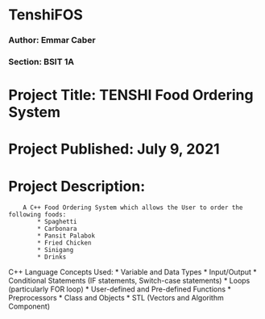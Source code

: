 # TenshiFOS

### Author: Emmar Caber
### Section: BSIT 1A
	
# Project Title: TENSHI Food Ordering System
# Project Published: July 9, 2021
	
# Project Description: 
		A C++ Food Ordering System which allows the User to order the following foods:
			* Spaghetti
			* Carbonara
			* Pansit Palabok
			* Fried Chicken
			* Sinigang
			* Drinks
		
C++ Language Concepts Used:
		* Variable and Data Types
		* Input/Output
		* Conditional Statements (IF statements, Switch-case statements)
		* Loops (particularly FOR loop)
		* User-defined and Pre-defined Functions
		* Preprocessors
		* Class and Objects 
		* STL (Vectors and Algorithm Component)
